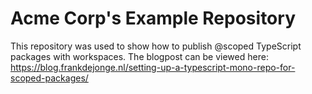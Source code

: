 # Acme Corp's Example Repository

This repository was used to show how to publish @scoped TypeScript packages with workspaces. The blogpost can be viewed here: https://blog.frankdejonge.nl/setting-up-a-typescript-mono-repo-for-scoped-packages/
